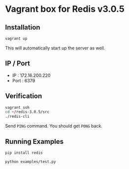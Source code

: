 # Vagrant box for Redis v3.0.5

## Installation

```bash
vagrant up
```

This will automatically start up the server as well.


## IP / Port

- IP : 172.16.200.220
- Port : 6379


## Verification

```bash
vagrant ssh
cd ~/redis-3.0.5/src
./redis-cli
```

Send `PING` command. You should get `PONG` back.


## Running Examples

```bash
pip install redis
```

```bash
python examples/test.py
```
